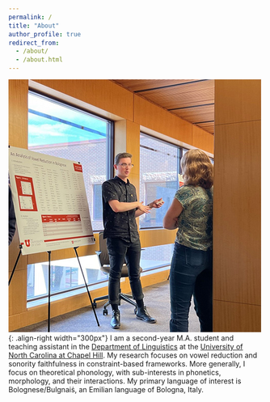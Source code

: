 ```yaml
---
permalink: /
title: "About"
author_profile: true
redirect_from: 
  - /about/
  - /about.html
---
```

![Brandon presenting a poster](/images/HRPS_Brandon_talking.jpg){:  .align-right width="300px"}
I am a second-year M.A. student and teaching assistant in the [Department of Linguistics](https://linguistics.unc.edu/) at the [University of North Carolina at Chapel Hill](https://www.unc.edu/). My research focuses on vowel reduction and sonority faithfulness in constraint-based frameworks. More generally, I focus on theoretical phonology, with sub-interests in phonetics, morphology, and their interactions. My primary language of interest is Bolognese/Bulgnaiṡ, an Emilian language of Bologna, Italy.
